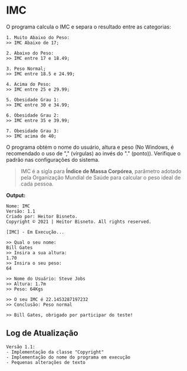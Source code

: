 # IMC

O programa calcula o IMC e separa o resultado entre as categorias:

```
1. Muito Abaixo do Peso:
>> IMC Abaixo de 17;

```
```
2. Abaixo do Peso:
>> IMC entre 17 e 18.49;
```
```
3. Peso Normal;
>> IMC entre 18.5 e 24.99;
```
```
4. Acima do Peso:
>> IMC entre 25 e 29.99;
```
```
5. Obesidade Grau 1:
>> IMC entre 30 e 34.99;
```
```
6. Obesidade Grau 2:
>> IMC entre 35 e 39.99;
```
```
7. Obesidade Grau 3:
>> IMC acima de 40;
```
O programa obtém o nome do usuário, altura e peso (No Windows, é recomendado o uso de "," (vírgulas) ao invés do "." (ponto)). Verifique o padrão nas configurações do sistema.

> IMC é a sigla para **Índice de Massa Corpórea**, parâmetro adotado pela Organização Mundial de Saúde para calcular o peso ideal de cada pessoa.

**Output:**

```
Nome: IMC
Versão: 1.1
Criado por: Heitor Bisneto.
Copyright © 2021 | Heitor Bisneto. All rights reserved.

[IMC] - Em Execução...

>> Qual o seu nome: 
Bill Gates
>> Insira a sua altura: 
1.70
>> Insira o seu peso: 
64

>> Nome do Usuário: Steve Jobs
>> Altura: 1.7m
>> Peso: 64Kgs

>> O seu IMC é 22.1453287197232
>> Conclusão: Peso normal

>> Bill Gates, obrigado por participar do teste!
```

## Log de Atualização

```
Versão 1.1:
- Implementação da classe "Copyright"
- Implementação do nome do programa em execução
- Pequenas alterações de texto
```